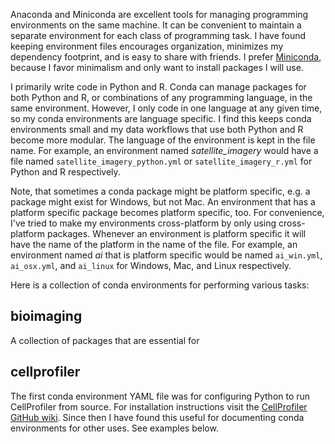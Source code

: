 Anaconda and Miniconda are excellent tools for managing programming environments on the same machine. It can be convenient to maintain a separate environment for each class of programming task. I have found keeping environment files encourages organization, minimizes my dependency footprint, and is easy to share with friends. I prefer [Miniconda](https://conda.io/miniconda.html), because I favor minimalism and only want to install packages I will use.

I primarily write code in Python and R. Conda can manage packages for both Python and R, or combinations of any programming language, in the same environment. However, I only code in one language at any given time, so my conda environments are language specific. I find this keeps conda environments small and my data workflows that use both Python and R become more modular. The language of the environment is kept in the file name. For example, an environment named *satellite_imagery* would have a file named `satellite_imagery_python.yml` or `satellite_imagery_r.yml` for Python and R respectively.

Note, that sometimes a conda package might be platform specific, e.g. a package might exist for Windows, but not Mac. An environment that has a platform specific package becomes platform specific, too. For convenience, I've tried to make my environments cross-platform by only using cross-platform packages. Whenever an environment is platform specific it will have the name of the platform in the name of the file. For example, an environment named *ai* that is platform specific would be named `ai_win.yml`, `ai_osx.yml`, and `ai_linux` for Windows, Mac, and Linux respectively.

Here is a collection of conda environments for performing various tasks:

## bioimaging
A collection of packages that are essential for

## cellprofiler
The first conda environment YAML file was for configuring Python to run CellProfiler from source. For installation instructions visit the [CellProfiler GitHub wiki](https://github.com/CellProfiler/CellProfiler/wiki/Conda-Installation). Since then I have found this useful for documenting conda environments for other uses. See examples below.
